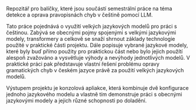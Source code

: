 Repozitář pro balíčky, které jsou součástí semestrální práce na téma detekce a oprava pravopisnách chyb v češtině pomocí LLM.

Tato práce pojednává o využití velkých jazykových modelů pro práci s češtinou. Zabývá se obecnými pojmy spojenými s velkými jazykovými modely, transformery a celkově se snaží shrnout základy technologie použité v praktické části projektu. Dále popisuje vybrané jazykové modely, které byly buď přímo použity pro praktickou část nebo bylo jejich použítí alespoň zvažováno a vysvětluje výhody a nevýhody jednotlivých modelů. V praktické práci pak představuje vlastní řešení problému opravy gramatických chyb v českém jazyce právě za použití velkých jazykových modelů.

Výstupem projektu je konzolová apliakce, která kombinuje dvě konfigurace jednoho jazykového modelu a vlastně tím demonstruje práci s obecnými jazykovými modely a jejich různé schopnosti po doladění.
